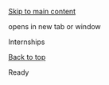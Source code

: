 [Skip to main content](https://www.pittsburghpa.gov/Site-Footer/Footer-Widgets/Get-Involved/Internships#main-content)

opens in new tab or window

Internships

[Back to top](https://www.pittsburghpa.gov/Site-Footer/Footer-Widgets/Get-Involved/Internships#body-top)

Ready
